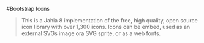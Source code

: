 #Bootstrap Icons

> This is a Jahia 8 implementation of the free, high quality, open source icon library with over 1,300 icons. Icons can be embed, used as an external SVGs image ora SVG sprite, or as a web fonts.

